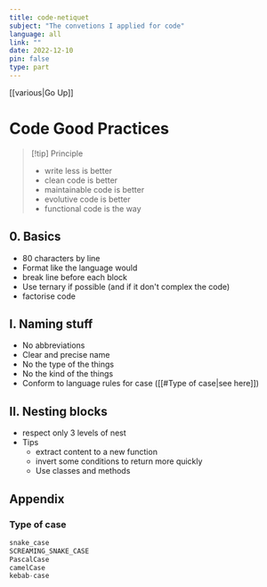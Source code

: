 ```yaml
---
title: code-netiquet
subject: "The convetions I applied for code"
language: all
link: ""
date: 2022-12-10
pin: false
type: part
---
```

[[various|Go Up]]
# Code Good Practices

>[!tip] Principle
>+ write less is better
>+ clean code is better
>+ maintainable code is better
>+ evolutive code is better
>+ functional code is the way

## 0. Basics
+ 80 characters by line
+ Format like the language would
+ break line before each block
+ Use ternary if possible (and if it don't complex the code)
+ factorise code

## I. Naming stuff
+ No abbreviations
+ Clear and precise name
+ No the type of the things
+ No the kind of the things
+ Conform to language rules for case ([[#Type of case|see here]])

## II. Nesting blocks
+ respect only 3 levels of nest
+ Tips
	+ extract content to a new function
	+ invert some conditions to return more quickly
	+ Use classes and methods

## Appendix
### Type of case
```rust
snake_case
SCREAMING_SNAKE_CASE
PascalCase
camelCase
kebab-case
```